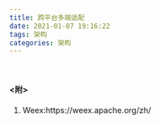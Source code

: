 ```yaml
---
title: 跨平台多端适配
date: 2021-01-07 19:16:22
tags: 架构
categories: 架构
---
```


<h4 style="margin-top:50px;"><附></h4>
<ol>
  <li>
    Weex:https://weex.apache.org/zh/
  </li>
</ol>